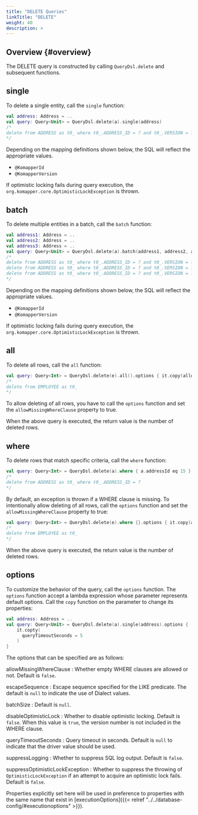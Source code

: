```yaml
---
title: "DELETE Queries"
linkTitle: "DELETE"
weight: 40
description: >
---
```


## Overview {#overview}

The DELETE query is constructed by calling `QueryDsl.delete` and subsequent functions.

## single

To delete a single entity, call the `single` function:

```kotlin
val address: Address = ..
val query: Query<Unit> = QueryDsl.delete(a).single(address)
/*
delete from ADDRESS as t0_ where t0_.ADDRESS_ID = ? and t0_.VERSION = ?
*/
```

Depending on the mapping definitions shown below, the SQL will reflect the appropriate values.

- `@KomapperId`
- `@KomapperVersion`

If optimistic locking fails during query execution,
the `org.komapper.core.OptimisticLockException` is thrown.

## batch

To delete multiple entities in a batch, call the `batch` function:

```kotlin
val address1: Address = ..
val address2: Address = ..
val address3: Address = ..
val query: Query<Unit> = QueryDsl.delete(a).batch(address1, address2, address3)
/*
delete from ADDRESS as t0_ where t0_.ADDRESS_ID = ? and t0_.VERSION = ?
delete from ADDRESS as t0_ where t0_.ADDRESS_ID = ? and t0_.VERSION = ?
delete from ADDRESS as t0_ where t0_.ADDRESS_ID = ? and t0_.VERSION = ?
*/
```

Depending on the mapping definitions shown below, the SQL will reflect the appropriate values.

- `@KomapperId`
- `@KomapperVersion`

If optimistic locking fails during query execution,
the `org.komapper.core.OptimisticLockException` is thrown.

## all

To delete all rows, call the `all` function:

```kotlin
val query: Query<Int> = QueryDsl.delete(e).all().options { it.copy(allowMissingWhereClause = true) }
/*
delete from EMPLOYEE as t0_
*/
```

To allow deleting of all rows, you have to call the `options` function and
set the `allowMissingWhereClause` property to true.

When the above query is executed, the return value is the number of deleted rows.

## where

To delete rows that match specific criteria, call the `where` function:

```kotlin
val query: Query<Int> = QueryDsl.delete(a).where { a.addressId eq 15 }
/*
delete from ADDRESS as t0_ where t0_.ADDRESS_ID = ?
*/
```

By default, an exception is thrown if a WHERE clause is missing.
To intentionally allow deleting of all rows, call the `options` function and
set the `allowMissingWhereClause` property to true:

```kotlin
val query: Query<Int> = QueryDsl.delete(e).where {}.options { it.copy(allowMissingWhereClause = true) }
/*
delete from EMPLOYEE as t0_
*/
```

When the above query is executed, the return value is the number of deleted rows.

## options

To customize the behavior of the query, call the `options` function.
The `options` function accept a lambda expression whose parameter represents default options.
Call the `copy` function on the parameter to change its properties:

```kotlin
val address: Address = ..
val query: Query<Unit> = QueryDsl.delete(a).single(address).options {
    it.copty(
      queryTimeoutSeconds = 5
    )
}
```

The options that can be specified are as follows:

allowMissingWhereClause
: Whether empty WHERE clauses are allowed or not. Default is `false`.

escapeSequence
: Escape sequence specified for the LIKE predicate. The default is `null` to indicate the use of Dialect values.

batchSize
: Default is `null`.

disableOptimisticLock
: Whether to disable optimistic locking.
Default is `false`.
When this value is `true`, the version number is not included in the WHERE clause.

queryTimeoutSeconds
: Query timeout in seconds. Default is `null` to indicate that the driver value should be used.

suppressLogging
: Whether to suppress SQL log output. Default is `false`.

suppressOptimisticLockException
: Whether to suppress the throwing of `OptimisticLockException` if an attempt to acquire an optimistic lock fails.
Default is `false`.

Properties explicitly set here will be used in preference to properties with the same name that exist
in [executionOptions]({{< relref "../../database-config/#executionoptions" >}}).
